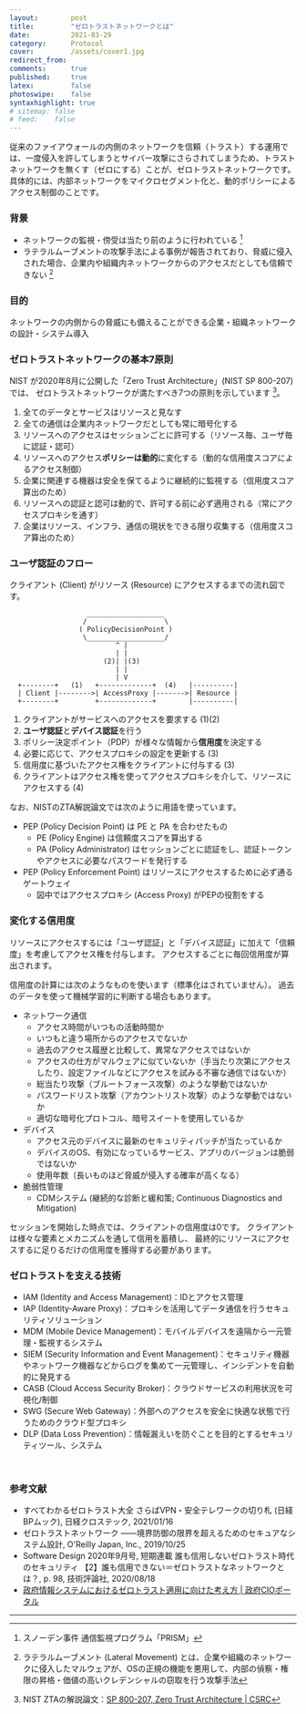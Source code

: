 ```yaml
---
layout:        post
title:         "ゼロトラストネットワークとは"
date:          2021-03-29
category:      Protocol
cover:         /assets/cover1.jpg
redirect_from:
comments:      true
published:     true
latex:         false
photoswipe:    false
syntaxhighlight: true
# sitemap: false
# feed:    false
---
```


従来のファイアウォールの内側のネットワークを信頼（トラスト）する運用では、一度侵入を許してしまうとサイバー攻撃にさらされてしまうため、トラストネットワークを無くす（ゼロにする）ことが、ゼロトラストネットワークです。
具体的には、内部ネットワークをマイクロセグメント化と、動的ポリシーによるアクセス制御のことです。

### 背景

- ネットワークの監視・傍受は当たり前のように行われている [^1]
- ラテラルムーブメントの攻撃手法による事例が報告されており、脅威に侵入された場合、企業内や組織内ネットワークからのアクセスだとしても信頼できない [^2]

[^1]: スノーデン事件 通信監視プログラム「PRISM」
[^2]: ラテラルムーブメント (Lateral Movement) とは、企業や組織のネットワークに侵入したマルウェアが、OSの正規の機能を悪用して、内部の偵察・権限の昇格・価値の高いクレデンシャルの窃取を行う攻撃手法

### 目的

ネットワークの内側からの脅威にも備えることができる企業・組織ネットワークの設計・システム導入


### ゼロトラストネットワークの基本7原則

NIST が2020年8月に公開した「Zero Trust Architecture」(NIST SP 800-207) では、
ゼロトラストネットワークが満たすべき7つの原則を示しています [^nist]。

[^nist]: NIST ZTAの解説論文：[SP 800-207, Zero Trust Architecture \| CSRC](https://csrc.nist.gov/publications/detail/sp/800-207/final)

1. 全てのデータとサービスはリソースと見なす
2. 全ての通信は企業内ネットワークだとしても常に暗号化する
3. リソースへのアクセスはセッションごとに許可する（リソース毎、ユーザ毎に認証・認可）
4. リソースへのアクセス**ポリシーは動的**に変化する（動的な信用度スコアによるアクセス制御）
5. 企業に関連する機器は安全を保てるように継続的に監視する（信用度スコア算出のため）
6. リソースへの認証と認可は動的で、許可する前に必ず適用される（常にアクセスプロキシを通す）
7. 企業はリソース、インフラ、通信の現状をできる限り収集する（信用度スコア算出のため）

### ユーザ認証のフロー

クライアント (Client) がリソース (Resource) にアクセスするまでの流れ図です。

```fig
                   ___________________
                  /                   \
                 ( PolicyDecisionPoint )
                  \___________________/
                          ^ |
                          | |
                       (2)| |(3)
                          | |
                          | V
  +--------+   (1)   +-------------+  (4)   |----------|
  | Client |-------->| AccessProxy |------->| Resource |
  +--------+         +-------------+        |----------|
```

1. クライアントがサービスへのアクセスを要求する (1)(2)
2. **ユーザ認証**と**デバイス認証**を行う
3. ポリシー決定ポイント（PDP）が様々な情報から**信用度**を決定する
4. 必要に応じて、アクセスプロキシの設定を更新する (3)
5. 信用度に基づいたアクセス権をクライアントに付与する (3)
6. クライアントはアクセス権を使ってアクセスプロキシを介して、リソースにアクセスする (4)

なお、NISTのZTA解説論文では次のように用語を使っています。
- PEP (Policy Decision Point) は PE と PA を合わせたもの
  - PE (Policy Engine) は信頼度スコアを算出する
  - PA (Policy Administrator) はセッションごとに認証をし、認証トークンやアクセスに必要なパスワードを発行する
- PEP (Policy Enforcement Point) はリソースにアクセスするために必ず通るゲートウェイ
  - 図中ではアクセスプロキシ (Access Proxy) がPEPの役割をする


### 変化する信用度

リソースにアクセスするには「ユーザ認証」と「デバイス認証」に加えて「信頼度」を考慮してアクセス権を付与します。
アクセスするごとに毎回信用度が算出されます。

信用度の計算には次のようなものを使います（標準化はされていません）。
過去のデータを使って機械学習的に判断する場合もあります。

- ネットワーク通信
  - アクセス時間がいつもの活動時間か
  - いつもと違う場所からのアクセスでないか
  - 過去のアクセス履歴と比較して、異常なアクセスではないか
  - アクセスの仕方がマルウェアに似ていないか（手当たり次第にアクセスしたり、設定ファイルなどにアクセスを試みる不審な通信ではないか）
  - 総当たり攻撃（ブルートフォース攻撃）のような挙動ではないか
  - パスワードリスト攻撃（アカウントリスト攻撃）のような挙動ではないか
  - 適切な暗号化プロトコル、暗号スイートを使用しているか
- デバイス
  - アクセス元のデバイスに最新のセキュリティパッチが当たっているか
  - デバイスのOS、有効になっているサービス、アプリのバージョンは脆弱ではないか
  - 使用年数（長いものほど脅威が侵入する確率が高くなる）
- 脆弱性管理
  - CDMシステム (継続的な診断と緩和策; Continuous Diagnostics and Mitigation)

セッションを開始した時点では、クライアントの信用度は0です。
クライアントは様々な要素とメカニズムを通して信用を蓄積し、
最終的にリソースにアクセスするに足りるだけの信用度を獲得する必要があります。


### ゼロトラストを支える技術

- IAM (Identity and Access Management)：IDとアクセス管理
- IAP (Identity-Aware Proxy)：プロキシを活用してデータ通信を行うセキュリティソリューション
- MDM (Mobile Device Management)：モバイルデバイスを遠隔から一元管理・監視するシステム
- SIEM (Security Information and Event Management)：セキュリティ機器やネットワーク機器などからログを集めて一元管理し、インシデントを自動的に発見する
- CASB (Cloud Access Security Broker)：クラウドサービスの利用状況を可視化/制御
- SWG (Secure Web Gateway)：外部へのアクセスを安全に快適な状態で行うためのクラウド型プロキシ
- DLP (Data Loss Prevention)：情報漏えいを防ぐことを目的とするセキュリティツール、システム


<br>

### 参考文献

- すべてわかるゼロトラスト大全 さらばVPN・安全テレワークの切り札 (日経BPムック), 日経クロステック, 2021/01/16
- ゼロトラストネットワーク ――境界防御の限界を超えるためのセキュアなシステム設計, O'Reilly Japan, Inc., 2019/10/25
- Software Design 2020年9月号, 短期連載
誰も信用しないゼロトラスト時代のセキュリティ
【2】誰も信用できない＝ゼロトラストなネットワークとは？, p. 98, 技術評論社, 2020/08/18
- [政府情報システムにおけるゼロトラスト適用に向けた考え方 \| 政府CIOポータル](https://cio.go.jp/dp2020_03)


---
